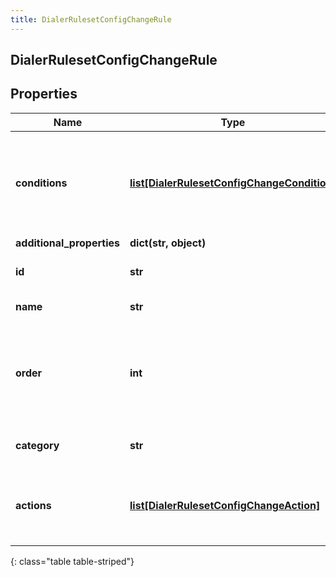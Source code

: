 ```yaml
---
title: DialerRulesetConfigChangeRule
---
```

## DialerRulesetConfigChangeRule

## Properties

|Name | Type | Description | Notes|
|------------ | ------------- | ------------- | -------------|
| **conditions** | [**list[DialerRulesetConfigChangeCondition]**](DialerRulesetConfigChangeCondition.html) | The list of rule conditions; all must evaluate to true to trigger the rule actions | [optional] |
| **additional_properties** | **dict(str, object)** |  | [optional] |
| **id** | **str** | The identifier of the rule | [optional] |
| **name** | **str** | The name of the rule | [optional] |
| **order** | **int** | The ranked order of the rule; rules are processed from lowest number to highest | [optional] |
| **category** | **str** | The category of the rule | [optional] |
| **actions** | [**list[DialerRulesetConfigChangeAction]**](DialerRulesetConfigChangeAction.html) | The list of rule actions to be taken if the conditions are true | [optional] |
{: class="table table-striped"}


